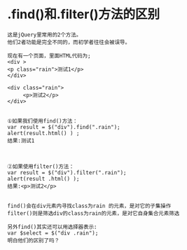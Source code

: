 
# .find()和.filter()方法的区别 #
    
    这是jQuery里常用的2个方法。
    他们2者功能是完全不同的，而初学者往往会被误导。

    现在有一个页面，里面HTML代码为;
    <div >
    <p class="rain">测试1</p>
    </div>

    <div class="rain">
         <p>测试2</p>
    </div>


    ①如果我们使用find()方法：
    var result = $("div").find(".rain");
    alert(result.html() ) ;
    结果:测试1



    ②如果使用filter()方法：
    var result = $("div").filter(".rain");
    alert(result .html() );
    结果:<p>测试2</p>


    find()会在div元素内寻找class为rain 的元素，是对它的子集操作
    filter()则是筛选div的class为rain的元素，是对它自身集合元素筛选

    另外find()其实还可以用选择器表示:
    var $select = $("div .rain");
    明白他们的区别了吗？
